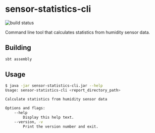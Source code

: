 # sensor-statistics-cli
![build status](https://github.com/mkobzik/sensor-statistics-cli/workflows/build/badge.svg?branch=master)

Command line tool that calculates statistics from humidity sensor data.

## Building
```bash
sbt assembly
```
## Usage
```bash
$ java -jar sensor-statistics-cli.jar --help                                                                     
Usage: sensor-statistics-cli <report_directory_path>

Calculate statistics from humidity sensor data

Options and flags:
    --help
        Display this help text.
    --version, -v
        Print the version number and exit.
```
